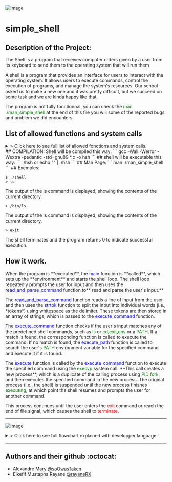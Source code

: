![image](https://user-images.githubusercontent.com/113839670/206601629-83aa3f27-fd7c-4dff-8c32-4d311890841f.png)

# simple_shell
## Description of the Project:
The Shell is a program that receives computer orders given by a user from its keyboard to send them to the operating system that will run them

A shell is a program that provides an interface for users to interact with the operating system. It allows users to execute commands, control the execution of programs, and manage the system's resources. Our school asked us to make a new one and it was pretty difficult, but we succeed on some task and we are kinda happy like that.

The program is not fully fonctionnal, you can check the <span style="color:green">man ./man_simple_shell </span> at the end of this file you will some of the reported bugs and problem we did encounters.

## List of allowed functions and system calls
<details>
<summary>
> Click here to see full list of allowed fonctions and system calls.
</summary>
+ ``access``
+ ``chdir``
+ ``close``
+ ``closedir``
+ ``execve``
+ ``exit``
+ ``_exit``
+ ``fflush``
+ ``fork``
+ ``free``
+ ``access``
+ ``chdir``
+ ``close``
+ ``closedir``
+ ``execve``
+ ``exit``
+ ``_exit``
+ ``fflush``
+ ``fork``
+ ``free``
+ ``getcwd``
+ ``getline``
+ ``getpid``
+ ``isatty``
+ ``kill``
+ ``malloc``
+ ``open``
+ ``opendir``
+ ``perror``
+ ``printf``
+ ``fprintf``
+ ``vfprintf``
+ ``sprintf``
+ ``putchar``
+ ``read``
+ ``readdir``
+ ``signal``
+ ``stat``
+ ``lstat``
+ ``fstat``
+ ``strtok``
+ ``wait``
+ ``waitpid``
+ ``wait3``
+ ``wait4``
+ ``write``
</details>
## COMPILATION:
Shell will be compiled this way:
```
gcc -Wall -Werror -Wextra -pedantic -std=gnu89 *.c -o hsh
```
## shell will be executable this way:
```
./hsh
or
echo "<command>" | ./hsh
```
## Man Page:
```
man ./man_simple_shell
```
## Exemples:

```
$ ./shell
> ls
```
The output of the ls command is displayed, showing the contents of the current directory.
```
> /bin/ls
```
The output of the ls command is displayed, showing the contents of the current directory.
```
> exit
```
The shell terminates and the program returns 0 to indicate successful execution.

## How it work.
<p>
  When the program is **executed**, the <span style="color:blue">main</span> function is **called**, which sets up the **environment** and starts the shell loop. The shell loop repeatedly prompts the user for input and then uses the <span style="color:blue">read_and_parse_command</span> function to** read and parse the user's input.**</p>
<p>The <span style="color:blue">read_and_parse_command</span> function reads a line of input from the user and then uses the <span style="color:blue">strtok</span> function to split the input into individual words (i.e., *tokens*) using whitespace as the delimiter. These tokens are then stored in an array of strings, which is passed to the <span style="color:blue">execute_command</span> function.</p>
<p>The <span style="color:blue">execute_command</span> function checks if the user's input matches any of the predefined shell commands, such as <span style="color:green">ls</span> or <span style="color:green">cd</span>,<span style="color:green">exit</span>,<span style="color:green">env</span> or a <span style="color:green">PATH</span>. If a match is found, the corresponding function is called to execute the command. If no match is found, the <span style="color:blue">execute_path</span> function is called to search the user's <span style="color:green">PATH</span> environment variable for the specified command and execute it if it is found.</p>
<p>The <span style="color:blue">execute</span> function is called by the <span style="color:blue">execute_command</span> function to execute the specified command using the <span style="color:green">execvp</span> system call. **This call creates a new process**, which is a duplicate of the calling process using <span style="color:green">PID fork</span>, and then executes the specified command in the new process. The original process (i.e., the shell) is suspended until the new process finishes <span style="color:green">executing</span>, at which point the shell resumes and prompts the user for another command.
</p>

This process continues until the user enters the <span style="color:red">exit</span> command or reach the end of file signal, which causes the shell to <span style="color:red">terminate</span>.
**********************************************

![image](https://i.imgur.com/jLfNtSD.jpg)
<details>
<summary>
> Click here to see full flowchart explained with developper language.
</summary>

```
start
   |
   |--- allocate memory for args
   |
   |--- check if shell is running interactively
   |       |
   |       |--- yes
   |       |     |
   |       |     |--- enter loop
   |       |           |
   |       |           |--- prompt user for command
   |       |           |
   |       |           |--- read and parse command
   |       |           |
   |       |           |--- call execute_command() to execute command
   |       |           |
   |       |           |--- free memory for command and args
   |       |           |
   |       |           |--- loop back to prompt
   |       |
   |       |--- no
   |             |
   |             |--- check if argv or argc are non-NULL or non-zero
   |             |       |
   |             |       |--- yes
   |             |       |     |
   |             |       |     |--- call execute_command2()
   |             |       |
   |             |       |--- no
   |             |             |
   |             |             |--- end program
   |
end
```

</details>

**********************************************
## Authors and their github :octocat:

* Alexandre Mary [@soOwasTaken](https://github.com/soOwasTaken)
* Elkefif Mustapha Rayane [@rayaneRX](https://github.com/rayaneRX)
